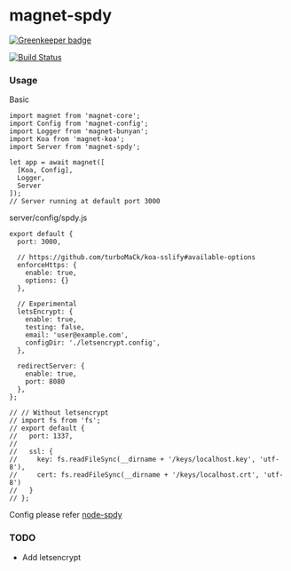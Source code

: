 magnet-spdy
===========

[![Greenkeeper badge](https://badges.greenkeeper.io/Magnetjs/magnet-spdy.svg)](https://greenkeeper.io/)

[![Build Status](https://travis-ci.org/Magnetjs/magnet-spdy.svg?branch=master)](https://travis-ci.org/Magnetjs/magnet-spdy)

### Usage
Basic
```
import magnet from 'magnet-core';
import Config from 'magnet-config';
import Logger from 'magnet-bunyan';
import Koa from 'magnet-koa';
import Server from 'magnet-spdy';

let app = await magnet([
  [Koa, Config],
  Logger,
  Server
]);
// Server running at default port 3000
```
server/config/spdy.js
```
export default {
  port: 3000,

  // https://github.com/turboMaCk/koa-sslify#available-options
  enforceHttps: {
    enable: true,
    options: {}
  },

  // Experimental
  letsEncrypt: {
    enable: true,
    testing: false,
    email: 'user@example.com',
    configDir: './letsencrypt.config',
  },

  redirectServer: {
    enable: true,
    port: 8080
  },
};

// // Without letsencrypt
// import fs from 'fs';
// export default {
//   port: 1337,
//
//   ssl: {
//     key: fs.readFileSync(__dirname + '/keys/localhost.key', 'utf-8'),
//     cert: fs.readFileSync(__dirname + '/keys/localhost.crt', 'utf-8')
//   }
// };

```
Config please refer [node-spdy](https://github.com/indutny/node-spdy)

### TODO
- Add letsencrypt
